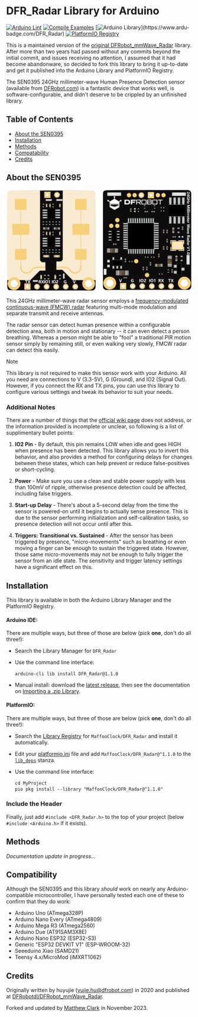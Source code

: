 # DFR_Radar Library for Arduino

[![Arduino Lint](https://github.com/MaffooClock/DFR_Radar/actions/workflows/check-arduino.yml/badge.svg)](https://github.com/MaffooClock/DFR_Radar/actions/workflows/check-arduino.yml)  [![Compile Examples](https://github.com/MaffooClock/DFR_Radar/actions/workflows/compile-examples.yml/badge.svg)](https://github.com/MaffooClock/DFR_Radar/actions/workflows/compile-examples.yml)  [![Arduino Library](https://www.ardu-badge.com/badge/DFR_Radar.svg?)](https://www.ardu-badge.com/DFR_Radar)  [![PlatformIO Registry](https://badges.registry.platformio.org/packages/maffooclock/library/DFR_Radar.svg)](https://registry.platformio.org/libraries/maffooclock/DFR_Radar)

This is a maintained version of the [original DFRobot_mmWave_Radar](https://github.com/DFRobotdl/DFRobot_mmWave_Radar) library.  After more than two years had passed without any commits beyond the initial commit, and issues receiving no attention, I assumed that it had become abandonware, so decided to fork this library to bring it up-to-date and get it published into the Arduino Library and PlatformIO Registry.

The SEN0395 24GHz millimeter-wave Human Presence Detection sensor (available from [DFRobot.com](https://www.dfrobot.com/product-2282.html)) is a fantastic device that works well, is software-configurable, and didn't deserve to be crippled by an unfinished library.


## Table of Contents

* [About the SEN0395](#about-the-sen0395)
* [Installation](#installation)
* [Methods](#methods)
* [Compatability](#compatability)
* [Credits](#credits)


## About the SEN0395

![Front and back of DFRobot SEN0395 module](.github/photos/SEN0395.png)

This 24GHz millimeter-wave radar sensor employs a [frequency-modulated continuous-wave (FMCW) radar](https://en.wikipedia.org/wiki/Continuous-wave_radar#Modulated_continuous-wave) featuring multi-mode modulation and separate transmit and receive antennas.

The radar sensor can detect human presence within a configurable detection area, both in motion and stationary -- it can even detect a person breathing.  Whereas a person might be able to "fool" a traditional PIR motion sensor simply by remaining still, or even walking very slowly, FMCW radar can detect this easily.

> [!NOTE]
> This library is not required to make this sensor work with your Arduino.  All you need are connections to V (3.3-5V), G (Ground), and IO2 (Signal Out).  However, if you connect the RX and TX pins, you can use this library to configure various settings and tweak its behavior to suit your needs.


### Additional Notes

There are a number of things that the [official wiki page](https://wiki.dfrobot.com/mmWave_Radar_Human_Presence_Detection_SKU_SEN0395) does not address, or the information provided is incomplete or unclear, so following is a list of supplimentary bullet points:

 1. **IO2 Pin** - By default, this pin remains LOW when idle and goes HIGH when presence has been detected.  This library allows you to invert this behavior, and also provides a method for configuring delays for changes between these states, which can help prevent or reduce false-positives or short-cycling.

 2. **Power** - Make sure you use a clean and stable power supply with less than 100mV of ripple, otherwise presence detection could be affected, including false triggers.

 3. **Start-up Delay** - There's about a 5-second delay from the time the sensor is powered-on until it begins to actually sense presence.  This is due to the sensor performing initialization and self-calibration tasks, so presence detection will not occur until after this.

 4. **Triggers: Transitional vs. Sustained** - After the sensor has been triggered by presence, "micro-movements" such as breathing or even moving a finger can be enough to sustain the triggered state.  However, those same micro-movements may not be enough to fully trigger the sensor from an idle state.  The sensitivity and trigger latency settings have a significant effect on this.


## Installation

This library is available in both the Arduino Library Manager and the PlatformIO Registry.


#### Arduino IDE:

There are multiple ways, but three of those are below (pick **one**, don't do all three!):

 - Search the Library Manager for `DFR_Radar`

 - Use the command line interface:
   ```shell
   arduino-cli lib install DFR_Radar@1.1.0
   ```

 -  Manual install: download the [latest release](https://github.com/MaffooClock/DFR_Radar/releases/latest), then see the documentation on [Importing a .zip Library](https://docs.arduino.cc/software/ide-v1/tutorials/installing-libraries#importing-a-zip-library).


#### PlatformIO:

There are multiple ways, but three of those are below (pick **one**, don't do all three!):

 - Search the [Library Registry](https://registry.platformio.org/search?t=library) for `MaffooClock/DFR_Radar` and install it automatically.

 - Edit your [platformio.ini](https://docs.platformio.org/en/latest/projectconf/index.html) file and add `MaffooClock/DFR_Radar@^1.1.0` to the [`lib_deps`](https://docs.platformio.org/en/latest/projectconf/sections/env/options/library/lib_deps.html) stanza.

 - Use the command line interface:
   ```shell
   cd MyProject
   pio pkg install --library "MaffooClock/DFR_Radar@^1.1.0"
   ```


### Include the Header

Finally, just add `#include <DFR_Radar.h>` to the top of your project (below `#include <Arduino.h>` if it exists).


## Methods

_Documentation update in progress..._


## Compatibility

Although the SEN0395 and this library _should_ work on nearly any Arduino-compatible microcontroller, I have personally tested each one of these to confirm that they do work:

 * Arduino Uno (ATmega328P)
 * Arduino Nano Every (ATmega4809)
 * Arduino Mega R3 (ATmega2560)
 * Arduino Due (AT91SAM3X8E)
 * Arduino Nano ESP32 (ESP32-S3)
 * Generic "ESP32 DEVKIT V1" (ESP-WROOM-32)
 * Seeeduino Xiao (SAMD21)
 * Teensy 4.x/MicroMod (iMXRT1062)


## Credits

Originally written by huyujie (yujie.hu@dfrobot.com) in 2020 and published at [DFRobotdl/DFRobot_mmWave_Radar](https://github.com/DFRobotdl/DFRobot_mmWave_Radar).

Forked and updated by [Matthew Clark](https://github.com/MaffooClock) in November 2023.

